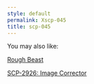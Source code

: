 ```yaml
---
style: default
permalink: Xscp-045
title: scp-045
---
```

You may also like:

[Rough Beast](http://scp-wiki.net/rough-beast)

[SCP-2926: Image Corrector](http://scp-wiki.net/scp-2926)
